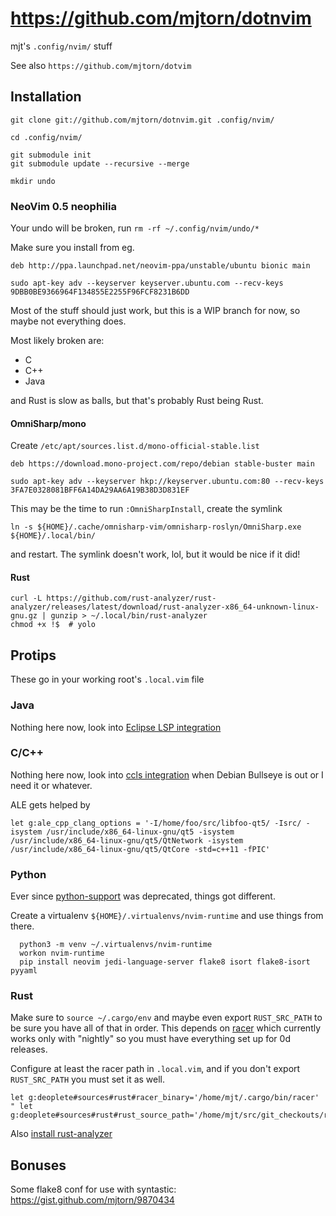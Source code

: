 # https://github.com/mjtorn/dotnvim

mjt's `.config/nvim/` stuff

See also `https://github.com/mjtorn/dotvim`

## Installation

```shell
git clone git://github.com/mjtorn/dotnvim.git .config/nvim/

cd .config/nvim/

git submodule init
git submodule update --recursive --merge

mkdir undo
```

### NeoVim 0.5 neophilia

Your undo will be broken, run `rm -rf ~/.config/nvim/undo/*`

Make sure you install from eg.

```
deb http://ppa.launchpad.net/neovim-ppa/unstable/ubuntu bionic main
```

`sudo apt-key adv --keyserver keyserver.ubuntu.com --recv-keys 9DBB0BE9366964F134855E2255F96FCF8231B6DD`

Most of the stuff should just work, but this is a WIP
branch for now, so maybe not everything does.

Most likely broken are:

  * C
  * C++
  * Java

and Rust is slow as balls, but that's probably Rust being Rust.

#### OmniSharp/mono

Create `/etc/apt/sources.list.d/mono-official-stable.list`

```
deb https://download.mono-project.com/repo/debian stable-buster main
```

`sudo apt-key adv --keyserver hkp://keyserver.ubuntu.com:80 --recv-keys 3FA7E0328081BFF6A14DA29AA6A19B38D3D831EF`

This may be the time to run `:OmniSharpInstall`, create the symlink

```
ln -s ${HOME}/.cache/omnisharp-vim/omnisharp-roslyn/OmniSharp.exe ${HOME}/.local/bin/
```

and restart. The symlink doesn't work, lol, but it would be nice if it did!

#### Rust

```
curl -L https://github.com/rust-analyzer/rust-analyzer/releases/latest/download/rust-analyzer-x86_64-unknown-linux-gnu.gz | gunzip > ~/.local/bin/rust-analyzer
chmod +x !$  # yolo
```

## Protips

These go in your working root's `.local.vim` file

### Java

Nothing here now, look into
[Eclipse LSP integration](https://zignar.net/2020/10/17/setup-neovim-for-java-development-2/)

### C/C++

Nothing here now, look into
[ccls integration](https://jdhao.github.io/2020/11/29/neovim_cpp_dev_setup/) when Debian Bullseye
is out or I need it or whatever.

ALE gets helped by

```vim
let g:ale_cpp_clang_options = '-I/home/foo/src/libfoo-qt5/ -Isrc/ -isystem /usr/include/x86_64-linux-gnu/qt5 -isystem /usr/include/x86_64-linux-gnu/qt5/QtNetwork -isystem /usr/include/x86_64-linux-gnu/qt5/QtCore -std=c++11 -fPIC'
```

### Python

Ever since [python-support](https://github.com/roxma/python-support.nvim) was deprecated,
things got different.

Create a virtualenv `${HOME}/.virtualenvs/nvim-runtime` and use things from there.

```shell
  python3 -m venv ~/.virtualenvs/nvim-runtime
  workon nvim-runtime
  pip install neovim jedi-language-server flake8 isort flake8-isort pyyaml
```

### Rust

Make sure to `source ~/.cargo/env` and maybe even export `RUST_SRC_PATH` to be
sure you have all of that in order. This depends on [racer](https://github.com/racer-rust/racer)
which currently works only with "nightly" so you must have everything set up
for 0d releases.

Configure at least the racer path in `.local.vim`, and if you don't export `RUST_SRC_PATH`
you must set it as well.

```vim
let g:deoplete#sources#rust#racer_binary='/home/mjt/.cargo/bin/racer'
" let g:deoplete#sources#rust#rust_source_path='/home/mjt/src/git_checkouts/rust/src'
```

Also [install rust-analyzer](https://rust-analyzer.github.io/manual.html#rust-analyzer-language-server-binary)

## Bonuses

Some flake8 conf for use with syntastic: https://gist.github.com/mjtorn/9870434

